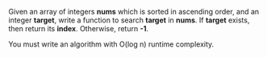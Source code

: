 Given an array of integers **nums** which is sorted in ascending order, and an integer **target**, write a function to search **target** in **nums**. If **target** exists, then return its **index**. Otherwise, return **-1**.

You must write an algorithm with O(log n) runtime complexity.